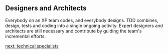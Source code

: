 ## Designers and Architects

Everybody on an XP team codes, and everybody designs. TDD combines, design,
tests and coding into a single ongoing activity. Expert designers and architects
are still necessary and contribute by guiding the team's incremental efforts.

[next: technical specialists](the-technical-specialists.md)
